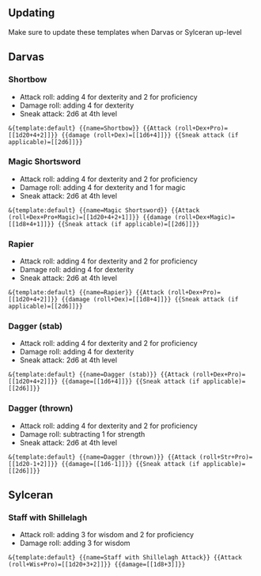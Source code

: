 ## Updating
Make sure to update these templates when Darvas or Sylceran up-level
## Darvas
### Shortbow
- Attack roll: adding 4 for dexterity and 2 for proficiency
- Damage roll: adding 4 for dexterity
- Sneak attack: 2d6 at 4th level
```
&{template:default} {{name=Shortbow}} {{Attack (roll+Dex+Pro)=[[1d20+4+2]]}} {{damage (roll+Dex)=[[1d6+4]]}} {{Sneak attack (if applicable)=[[2d6]]}}
```
### Magic Shortsword
- Attack roll: adding 4 for dexterity and 2 for proficiency
- Damage roll: adding 4 for dexterity and 1 for magic
- Sneak attack: 2d6 at 4th level
```
&{template:default} {{name=Magic Shortsword}} {{Attack (roll+Dex+Pro+Magic)=[[1d20+4+2+1]]}} {{damage (roll+Dex+Magic)=[[1d8+4+1]]}} {{Sneak attack (if applicable)=[[2d6]]}}
```
### Rapier
- Attack roll: adding 4 for dexterity and 2 for proficiency
- Damage roll: adding 4 for dexterity
- Sneak attack: 2d6 at 4th level
```
&{template:default} {{name=Rapier}} {{Attack (roll+Dex+Pro)=[[1d20+4+2]]}} {{damage (roll+Dex)=[[1d8+4]]}} {{Sneak attack (if applicable)=[[2d6]]}}
```
### Dagger (stab)
- Attack roll: adding 4 for dexterity and 2 for proficiency
- Damage roll: adding 4 for dexterity
- Sneak attack: 2d6 at 4th level
```
&{template:default} {{name=Dagger (stab)}} {{Attack (roll+Dex+Pro)=[[1d20+4+2]]}} {{damage=[[1d6+4]]}} {{Sneak attack (if applicable)=[[2d6]]}}
```
### Dagger (thrown)
- Attack roll: adding 4 for dexterity and 2 for proficiency
- Damage roll: subtracting 1 for strength
- Sneak attack: 2d6 at 4th level
```
&{template:default} {{name=Dagger (thrown)}} {{Attack (roll+Str+Pro)=[[1d20-1+2]]}} {{damage=[[1d6-1]]}} {{Sneak attack (if applicable)=[[2d6]]}}
```

## Sylceran

### Staff with Shillelagh
- Attack roll: adding 3 for wisdom and 2 for proficiency
- Damage roll: adding 3 for wisdom
```
&{template:default} {{name=Staff with Shillelagh Attack}} {{Attack (roll+Wis+Pro)=[[1d20+3+2]]}} {{damage=[[1d8+3]]}}
```
